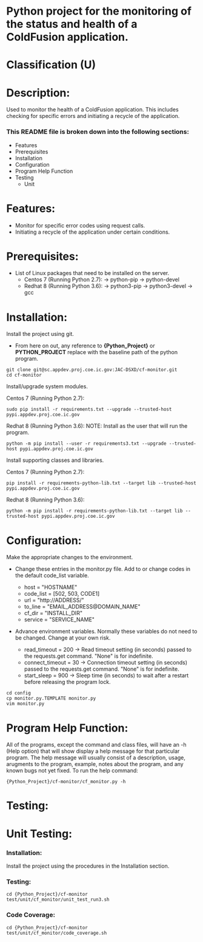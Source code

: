 # Python project for the monitoring of the status and health of a ColdFusion application.
# Classification (U)

# Description:
  Used to monitor the health of a ColdFusion application.  This includes checking for specific errors and initiating a recycle of the application.


###  This README file is broken down into the following sections:
  * Features
  * Prerequisites
  * Installation
  * Configuration
  * Program Help Function
  * Testing
    - Unit


# Features:
  * Monitor for specific error codes using request calls.
  * Initiating a recycle of the application under certain conditions.


# Prerequisites:
  * List of Linux packages that need to be installed on the server.
    - Centos 7 (Running Python 2.7):
      -> python-pip
      -> python-devel
    - Redhat 8 (Running Python 3.6):
      -> python3-pip
      -> python3-devel
      -> gcc


# Installation:

Install the project using git.
  * From here on out, any reference to **{Python_Project}** or **PYTHON_PROJECT** replace with the baseline path of the python program.

```
git clone git@sc.appdev.proj.coe.ic.gov:JAC-DSXD/cf-monitor.git
cd cf-monitor
```

Install/upgrade system modules.

Centos 7 (Running Python 2.7):
```
sudo pip install -r requirements.txt --upgrade --trusted-host pypi.appdev.proj.coe.ic.gov
```

Redhat 8 (Running Python 3.6):
NOTE: Install as the user that will run the program.

```
python -m pip install --user -r requirements3.txt --upgrade --trusted-host pypi.appdev.proj.coe.ic.gov
```


Install supporting classes and libraries.

Centos 7 (Running Python 2.7):
```
pip install -r requirements-python-lib.txt --target lib --trusted-host pypi.appdev.proj.coe.ic.gov
```

Redhat 8 (Running Python 3.6):
```
python -m pip install -r requirements-python-lib.txt --target lib --trusted-host pypi.appdev.proj.coe.ic.gov
```


# Configuration:

Make the appropriate changes to the environment.
  * Change these entries in the monitor.py file.  Add to or change codes in the default code_list variable.
    - host = "HOSTNAME"
    - code_list = [502, 503, CODE1]
    - url = "http://ADDRESS/"
    - to_line = "EMAIL_ADDRESS@DOMAIN_NAME"
    - cf_dir = "INSTALL_DIR"
    - service = "SERVICE_NAME"

  * Advance environment variables.  Normally these variables do not need to be changed.  Change at your own risk.
    - read_timeout = 200    -> Read timeout setting (in seconds) passed to the requests.get command.  "None" is for indefinite.
    - connect_timeout = 30  -> Connection timeout setting (in seconds) passed to the requests.get command.  "None" is for indefinite.
    - start_sleep = 900     -> Sleep time (in seconds) to wait after a restart before releasing the program lock.

```
cd config
cp monitor.py.TEMPLATE monitor.py
vim monitor.py
```


# Program Help Function:

  All of the programs, except the command and class files, will have an -h (Help option) that will show display a help message for that particular program.  The help message will usually consist of a description, usage, arugments to the program, example, notes about the program, and any known bugs not yet fixed.  To run the help command:

```
{Python_Project}/cf-monitor/cf_monitor.py -h
```


# Testing:

# Unit Testing:

### Installation:

Install the project using the procedures in the Installation section.

### Testing:

```
cd {Python_Project}/cf-monitor
test/unit/cf_monitor/unit_test_run3.sh
```

### Code Coverage:
```
cd {Python_Project}/cf-monitor
test/unit/cf_monitor/code_coverage.sh
```

